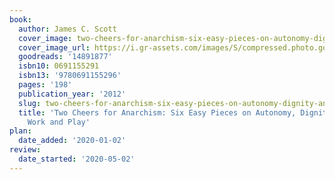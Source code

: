 ```yaml
---
book:
  author: James C. Scott
  cover_image: two-cheers-for-anarchism-six-easy-pieces-on-autonomy-dignity-and-meaningful-work-and-play.jpg
  cover_image_url: https://i.gr-assets.com/images/S/compressed.photo.goodreads.com/books/1384020718l/14891877._SX98_.jpg
  goodreads: '14891877'
  isbn10: 0691155291
  isbn13: '9780691155296'
  pages: '198'
  publication_year: '2012'
  slug: two-cheers-for-anarchism-six-easy-pieces-on-autonomy-dignity-and-meaningful-work-and-play
  title: 'Two Cheers for Anarchism: Six Easy Pieces on Autonomy, Dignity and Meaningful
    Work and Play'
plan:
  date_added: '2020-01-02'
review:
  date_started: '2020-05-02'
---
```

